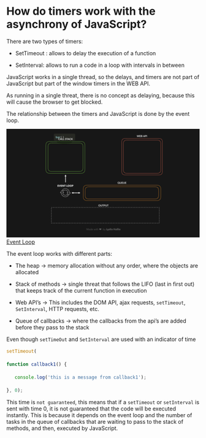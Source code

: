 # How do timers work with the asynchrony of JavaScript? 

There are two types of timers: 

* SetTimeout : allows to delay the execution of a function 

* SetInterval: allows to run a code in a loop with intervals in between 

JavaScript works in a single thread, so the delays, and timers are not part of JavaScript but part of the window timers in the WEB API. 

As running in a single threat, there is no concept as delaying, because this will cause the browser to get blocked. 

The relationship between the timers and JavaScript is done by the event loop. 

 ![Event Loop](images/event_loop.png)
 [Event Loop](https://dev.to/lydiahallie/javascript-visualized-event-loop-3dif )

The event loop works with different parts: 

* The heap → memory allocation without any order, where the objects are allocated 

* Stack of methods → single threat that follows the LIFO (last in first out) that keeps track of the current function in execution 

* Web API’s → This includes the DOM API, ajax requests, `setTimeout`, `SetInterval`, HTTP requests, etc. 

* Queue of callbacks  → where the callbacks from the api’s are added before they pass to the stack 

Even though `setTimeOut` and `SetInterval` are used with an indicator of time 

```Javascript
setTimeout( 

function callback1() {  

   console.log('this is a message from callback1');  

}, 0); 
```

This time is `not guaranteed`, this means that if a `setTimeout` or `setInterval` is sent with time 0, it is not guaranteed that the code will be executed instantly. This is because it depends on the event loop and the number of tasks in the queue of callbacks that are waiting to pass to the stack of methods, and then, executed by JavaScript. 
